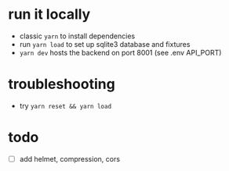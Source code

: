 # run it locally

- classic `yarn` to install dependencies
- run `yarn load` to set up sqlite3 database and fixtures
- `yarn dev` hosts the backend on port 8001 (see .env API_PORT)

# troubleshooting

- try `yarn reset && yarn load`

# todo

- [ ] add helmet, compression, cors
